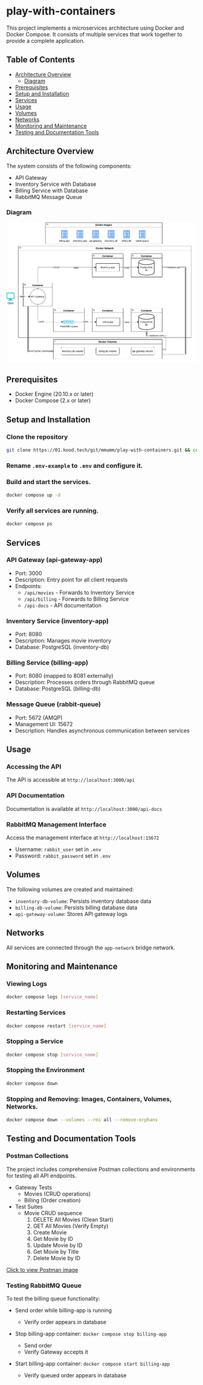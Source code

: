 # play-with-containers

This project implements a microservices architecture using Docker and Docker Compose. It consists of multiple services that work together to provide a complete application.

## Table of Contents

- [Architecture Overview](#architecture-overview)
  - [Diagram](#diagram)
- [Prerequisites](#prerequisites)
- [Setup and Installation](#setup-and-installation)
- [Services](#services)
- [Usage](#usage)
- [Volumes](#volumes)
- [Networks](#networks)
- [Monitoring and Maintenance](#monitoring-and-maintenance)
- [Testing and Documentation Tools](#testing-and-documentation-tools)

## Architecture Overview

The system consists of the following components:

- API Gateway
- Inventory Service with Database
- Billing Service with Database
- RabbitMQ Message Queue

### Diagram

![diagram](/image/diagram.png)

## Prerequisites

- Docker Engine (20.10.x or later)
- Docker Compose (2.x or later)

## Setup and Installation

### Clone the repository

```bash
git clone https://01.kood.tech/git/mmumm/play-with-containers.git && cd play-with-containers
```

### Rename `.env-example` to `.env` and configure it.

### Build and start the services.

```bash
docker compose up -d
```

### Verify all services are running.

```bash
docker compose ps
```

## Services

### API Gateway (api-gateway-app)

- Port: 3000
- Description: Entry point for all client requests
- Endpoints:
  - `/api/movies` - Forwards to Inventory Service
  - `/api/billing` - Forwards to Billing Service
  - `/api-docs` - API documentation

### Inventory Service (inventory-app)

- Port: 8080
- Description: Manages movie inventory
- Database: PostgreSQL (inventory-db)

### Billing Service (billing-app)

- Port: 8080 (mapped to 8081 externally)
- Description: Processes orders through RabbitMQ queue
- Database: PostgreSQL (billing-db)

### Message Queue (rabbit-queue)

- Port: 5672 (AMQP)
- Management UI: 15672
- Description: Handles asynchronous communication between services

## Usage

### Accessing the API

The API is accessible at `http://localhost:3000/api`

### API Documentation

Documentation is available at `http://localhost:3000/api-docs`

### RabbitMQ Management Interface

Access the management interface at `http://localhost:15672`

- Username: `rabbit_user` set in `.env`
- Password: `rabbit_password` set in `.env`

## Volumes

The following volumes are created and maintained:

- `inventory-db-volume`: Persists inventory database data
- `billing-db-volume`: Persists billing database data
- `api-gateway-volume`: Stores API gateway logs

## Networks

All services are connected through the `app-network` bridge network.

## Monitoring and Maintenance

### Viewing Logs

```bash
docker compose logs [service_name]
```

### Restarting Services

```bash
docker compose restart [service_name]
```

### Stopping a Service

```bash
docker compose stop [service_name]
```

### Stopping the Environment

```bash
docker compose down
```

### Stopping and Removing: Images, Containers, Volumes, Networks.

```bash
docker compose down --volumes --rmi all --remove-orphans
```

## Testing and Documentation Tools

### Postman Collections

The project includes comprehensive Postman collections and environments for testing all API endpoints.

- Gateway Tests
  - Movies (CRUD operations)
  - Billing (Order creation)
- Test Suites
  - Movie CRUD sequence
    1. DELETE All Movies (Clean Start)
    2. GET All Movies (Verify Empty)
    3. Create Movie
    4. Get Movie by ID
    5. Update Movie by ID
    6. Get Movie by Title
    7. Delete Movie by ID

[Click to view Postman image](./image/postman.png)

### Testing RabbitMQ Queue

To test the billing queue functionality:

- Send order while billing-app is running

  - Verify order appears in database

- Stop billing-app container: `docker compose stop billing-app`

  - Send order
  - Verify Gateway accepts it

- Start billing-app container: `docker compose start billing-app`

  - Verify queued order appears in database
